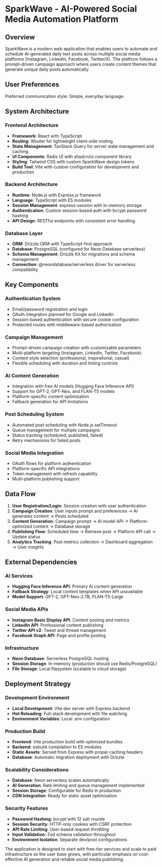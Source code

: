 # SparkWave - AI-Powered Social Media Automation Platform

## Overview

SparkWave is a modern web application that enables users to automate and schedule AI-generated daily text posts across multiple social media platforms (Instagram, LinkedIn, Facebook, Twitter/X). The platform follows a prompt-driven campaign approach where users create content themes that generate unique daily posts automatically.

## User Preferences

Preferred communication style: Simple, everyday language.

## System Architecture

### Frontend Architecture
- **Framework**: React with TypeScript
- **Routing**: Wouter for lightweight client-side routing
- **State Management**: TanStack Query for server state management and caching
- **UI Components**: Radix UI with shadcn/ui component library
- **Styling**: Tailwind CSS with custom SparkWave design tokens
- **Build Tool**: Vite with custom configuration for development and production

### Backend Architecture
- **Runtime**: Node.js with Express.js framework
- **Language**: TypeScript with ES modules
- **Session Management**: express-session with in-memory storage
- **Authentication**: Custom session-based auth with bcrypt password hashing
- **API Design**: RESTful endpoints with consistent error handling

### Database Layer
- **ORM**: Drizzle ORM with TypeScript-first approach
- **Database**: PostgreSQL (configured for Neon Database serverless)
- **Schema Management**: Drizzle Kit for migrations and schema management
- **Connection**: @neondatabase/serverless driver for serverless compatibility

## Key Components

### Authentication System
- Email/password registration and login
- OAuth integration planned for Google and LinkedIn
- Session-based authentication with secure cookie configuration
- Protected routes with middleware-based authorization

### Campaign Management
- Prompt-driven campaign creation with customizable parameters
- Multi-platform targeting (Instagram, LinkedIn, Twitter, Facebook)
- Content style selection (professional, inspirational, casual)
- Flexible scheduling with duration and timing controls

### AI Content Generation
- Integration with free AI models (Hugging Face Inference API)
- Support for GPT-2, GPT-Neo, and FLAN-T5 models
- Platform-specific content optimization
- Fallback generation for API limitations

### Post Scheduling System
- Automated post scheduling with Node.js setTimeout
- Queue management for multiple campaigns
- Status tracking (scheduled, published, failed)
- Retry mechanisms for failed posts

### Social Media Integration
- OAuth flows for platform authentication
- Platform-specific API integrations
- Token management with refresh capability
- Multi-platform publishing support

## Data Flow

1. **User Registration/Login**: Session creation with user authentication
2. **Campaign Creation**: User inputs prompt and preferences → AI generates content → Posts scheduled
3. **Content Generation**: Campaign prompt → AI model API → Platform-optimized content → Database storage
4. **Publishing Flow**: Scheduled time → Retrieve post → Platform API call → Update status
5. **Analytics Tracking**: Post metrics collection → Dashboard aggregation → User insights

## External Dependencies

### AI Services
- **Hugging Face Inference API**: Primary AI content generation
- **Fallback Strategy**: Local content templates when API unavailable
- **Model Support**: GPT-2, GPT-Neo-2.7B, FLAN-T5-Large

### Social Media APIs
- **Instagram Basic Display API**: Content posting and metrics
- **LinkedIn API**: Professional content publishing
- **Twitter API v2**: Tweet and thread management
- **Facebook Graph API**: Page and profile posting

### Infrastructure
- **Neon Database**: Serverless PostgreSQL hosting
- **Session Storage**: In-memory (production should use Redis/PostgreSQL)
- **File Storage**: Local filesystem (scalable to cloud storage)

## Deployment Strategy

### Development Environment
- **Local Development**: Vite dev server with Express backend
- **Hot Reloading**: Full-stack development with file watching
- **Environment Variables**: Local .env configuration

### Production Build
- **Frontend**: Vite production build with optimized bundles
- **Backend**: esbuild compilation to ES modules
- **Static Assets**: Served from Express with proper caching headers
- **Database**: Automatic migration deployment with Drizzle

### Scalability Considerations
- **Database**: Neon serverless scales automatically
- **AI Generation**: Rate limiting and queue management implemented
- **Session Storage**: Configurable for Redis in production
- **CDN Integration**: Ready for static asset optimization

### Security Features
- **Password Hashing**: bcrypt with 12 salt rounds
- **Session Security**: HTTP-only cookies with CSRF protection
- **API Rate Limiting**: User-based request throttling
- **Input Validation**: Zod schema validation throughout
- **Environment Isolation**: Separate dev/prod configurations

The application is designed to start with free-tier services and scale to paid infrastructure as the user base grows, with particular emphasis on cost-effective AI generation and reliable social media publishing.